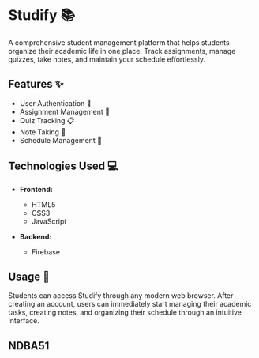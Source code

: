 # Studify 📚

A comprehensive student management platform that helps students organize their academic life in one place. Track assignments, manage quizzes, take notes, and maintain your schedule effortlessly.

## Features ✨

- User Authentication 🔐
- Assignment Management 📝
- Quiz Tracking 📋
- Note Taking 📔
- Schedule Management 📅

## Technologies Used 💻

- **Frontend:**
  - HTML5
  - CSS3
  - JavaScript

- **Backend:**
  - Firebase

## Usage 📱

Students can access Studify through any modern web browser. After creating an account, users can immediately start managing their academic tasks, creating notes, and organizing their schedule through an intuitive interface.

## NDBA51
